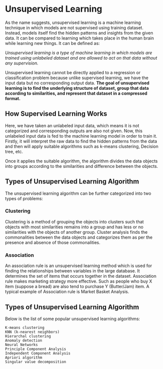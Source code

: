 # Unsupervised Learning

As the name suggests, unsupervised learning is a machine learning technique in which models are not supervised using training dataset. Instead, models itself find the hidden patterns and insights from the given data. It can be compared to learning which takes place in the human brain while learning new things. It can be defined as:

<i>Unsupervised learning is a type of machine learning in which models are trained using unlabeled dataset and are allowed to act on that data without any supervision.</i>

Unsupervised learning cannot be directly applied to a regression or classification problem because unlike supervised learning, we have the input data but no corresponding output data. <b>The goal of unsupervised learning is to find the underlying structure of dataset, group that data according to similarities, and represent that dataset in a compressed format.</b>

## How Supervised Learning Works


Here, we have taken an unlabeled input data, which means it is not categorized and corresponding outputs are also not given. Now, this unlabeled input data is fed to the machine learning model in order to train it. Firstly, it will interpret the raw data to find the hidden patterns from the data and then will apply suitable algorithms such as k-means clustering, Decision tree, etc.

Once it applies the suitable algorithm, the algorithm divides the data objects into groups according to the similarities and difference between the objects. 

## Types of Unsupervised Learning Algorithm
The unsupervised learning algorithm can be further categorized into two types of problems:


### Clustering
Clustering is a method of grouping the objects into clusters such that objects with most similarities remains into a group and has less or no similarities with the objects of another group. Cluster analysis finds the commonalities between the data objects and categorizes them as per the presence and absence of those commonalities.

### Association
An association rule is an unsupervised learning method which is used for finding the relationships between variables in the large database. It determines the set of items that occurs together in the dataset. Association rule makes marketing strategy more effective. Such as people who buy X item (suppose a bread) are also tend to purchase Y (Butter/Jam) item. A typical example of Association rule is Market Basket Analysis.

## Types of Unsupervised Learning Algorithm
Below is the list of some popular unsupervised learning algorithms:

    K-means clustering
    KNN (k-nearest neighbors)
    Hierarchal clustering
    Anomaly detection
    Neural Networks
    Principle Component Analysis
    Independent Component Analysis
    Apriori algorithm
    Singular value decomposition
